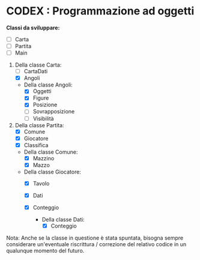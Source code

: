 # CODEX : Programmazione ad oggetti
**Classi da sviluppare:**
- [ ] Carta
- [ ] Partita
- [ ] Main

 1. Della classe Carta:
	- [ ] CartaDati
	- [x] Angoli

	+ Della classe Angoli:
		- [x] Oggetti
		- [x] Figure 
		- [x] Posizione 
		- [ ] Sovrapposizione 
		- [ ] Visibilità 

2. Della classe Partita:
	- [x] Comune
	- [x] Giocatore
	- [x] Classifica

	+ Della classe Comune:
		- [x] Mazzino
		- [x] Mazzo

	+ Della classe Giocatore:
		- [x] Tavolo
		- [x] Dati
        - [x] Conteggio

			+ Della classe Dati:
				- [x] Conteggio

Nota: Anche se la classe in questione è stata spuntata, bisogna sempre considerare un'eventuale riscrittura / correzione del relativo codice in un qualunque momento del futuro.
